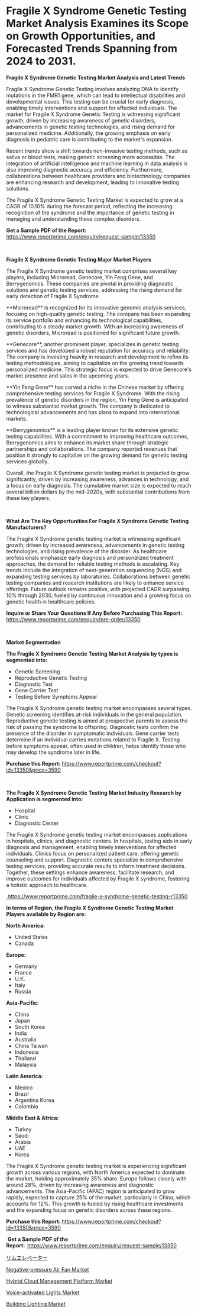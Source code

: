 <p><h1>Fragile X Syndrome Genetic Testing Market Analysis Examines its Scope on Growth Opportunities, and Forecasted Trends Spanning from 2024 to 2031.</h1></p><p><strong>Fragile X Syndrome Genetic Testing Market Analysis and Latest Trends</strong></p>
<p><p>Fragile X Syndrome Genetic Testing involves analyzing DNA to identify mutations in the FMR1 gene, which can lead to intellectual disabilities and developmental issues. This testing can be crucial for early diagnosis, enabling timely interventions and support for affected individuals. The market for Fragile X Syndrome Genetic Testing is witnessing significant growth, driven by increasing awareness of genetic disorders, advancements in genetic testing technologies, and rising demand for personalized medicine. Additionally, the growing emphasis on early diagnosis in pediatric care is contributing to the market's expansion.</p><p>Recent trends show a shift towards non-invasive testing methods, such as saliva or blood tests, making genetic screening more accessible. The integration of artificial intelligence and machine learning in data analysis is also improving diagnostic accuracy and efficiency. Furthermore, collaborations between healthcare providers and biotechnology companies are enhancing research and development, leading to innovative testing solutions. </p><p>The Fragile X Syndrome Genetic Testing Market is expected to grow at a CAGR of 10.10% during the forecast period, reflecting the increasing recognition of the syndrome and the importance of genetic testing in managing and understanding these complex disorders.</p></p>
<p><strong>Get a Sample PDF of the Report:&nbsp;</strong> <a href="https://www.reportprime.com/enquiry/request-sample/13350">https://www.reportprime.com/enquiry/request-sample/13350</a></p>
<p>&nbsp;</p>
<p><strong>Fragile X Syndrome Genetic Testing Major Market Players</strong></p>
<p><p>The Fragile X Syndrome genetic testing market comprises several key players, including Microread, Genecore, Yin Feng Gene, and Berrygenomics. These companies are pivotal in providing diagnostic solutions and genetic testing services, addressing the rising demand for early detection of Fragile X Syndrome.</p><p>**Microread** is recognized for its innovative genomic analysis services, focusing on high-quality genetic testing. The company has been expanding its service portfolio and enhancing its technological capabilities, contributing to a steady market growth. With an increasing awareness of genetic disorders, Microread is positioned for significant future growth.</p><p>**Genecore**, another prominent player, specializes in genetic testing services and has developed a robust reputation for accuracy and reliability. The company is investing heavily in research and development to refine its testing methodologies, aiming to capitalize on the growing trend towards personalized medicine. This strategic focus is expected to drive Genecore's market presence and sales in the upcoming years.</p><p>**Yin Feng Gene** has carved a niche in the Chinese market by offering comprehensive testing services for Fragile X Syndrome. With the rising prevalence of genetic disorders in the region, Yin Feng Gene is anticipated to witness substantial market growth. The company is dedicated to technological advancements and has plans to expand into international markets.</p><p>**Berrygenomics** is a leading player known for its extensive genetic testing capabilities. With a commitment to improving healthcare outcomes, Berrygenomics aims to enhance its market share through strategic partnerships and collaborations. The company reported revenues that position it strongly to capitalize on the growing demand for genetic testing services globally.</p><p>Overall, the Fragile X Syndrome genetic testing market is projected to grow significantly, driven by increasing awareness, advances in technology, and a focus on early diagnosis. The cumulative market size is expected to reach several billion dollars by the mid-2020s, with substantial contributions from these key players.</p></p>
<p>&nbsp;</p>
<p><strong>What Are The Key Opportunities For Fragile X Syndrome Genetic Testing Manufacturers?</strong></p>
<p><p>The Fragile X Syndrome genetic testing market is witnessing significant growth, driven by increased awareness, advancements in genetic testing technologies, and rising prevalence of the disorder. As healthcare professionals emphasize early diagnosis and personalized treatment approaches, the demand for reliable testing methods is escalating. Key trends include the integration of next-generation sequencing (NGS) and expanding testing services by laboratories. Collaborations between genetic testing companies and research institutions are likely to enhance service offerings. Future outlook remains positive, with projected CAGR surpassing 10% through 2030, fueled by continuous innovation and a growing focus on genetic health in healthcare policies.</p></p>
<p><strong>Inquire or Share Your Questions If Any Before Purchasing This Report:</strong> <a href="https://www.reportprime.com/enquiry/pre-order/13350">https://www.reportprime.com/enquiry/pre-order/13350</a></p>
<p>&nbsp;</p>
<p><strong>Market Segmentation</strong></p>
<p><strong>The Fragile X Syndrome Genetic Testing Market Analysis by types is segmented into:</strong></p>
<p><ul><li>Genetic Screening</li><li>Reproductive Genetic Testing</li><li>Diagnostic Test</li><li>Gene Carrier Test</li><li>Testing Before Symptoms Appear</li></ul></p>
<p><p>The Fragile X Syndrome genetic testing market encompasses several types. Genetic screening identifies at-risk individuals in the general population. Reproductive genetic testing is aimed at prospective parents to assess the risk of passing the syndrome to offspring. Diagnostic tests confirm the presence of the disorder in symptomatic individuals. Gene carrier tests determine if an individual carries mutations related to Fragile X. Testing before symptoms appear, often used in children, helps identify those who may develop the syndrome later in life.</p></p>
<p><strong>Purchase this Report:&nbsp;</strong><a href="https://www.reportprime.com/checkout?id=13350&price=3590">https://www.reportprime.com/checkout?id=13350&price=3590</a></p>
<p>&nbsp;</p>
<p><strong>The Fragile X Syndrome Genetic Testing Market Industry Research by Application is segmented into:</strong></p>
<p><ul><li>Hospital</li><li>Clinic</li><li>Diagnostic Center</li></ul></p>
<p><p>The Fragile X Syndrome genetic testing market encompasses applications in hospitals, clinics, and diagnostic centers. In hospitals, testing aids in early diagnosis and management, enabling timely interventions for affected individuals. Clinics focus on personalized patient care, offering genetic counseling and support. Diagnostic centers specialize in comprehensive testing services, providing accurate results to inform treatment decisions. Together, these settings enhance awareness, facilitate research, and improve outcomes for individuals affected by Fragile X syndrome, fostering a holistic approach to healthcare.</p></p>
<p><a href="https://www.reportprime.com/fragile-x-syndrome-genetic-testing-r13350">&nbsp;https://www.reportprime.com/fragile-x-syndrome-genetic-testing-r13350</a></p>
<p><strong>In terms of Region, the Fragile X Syndrome Genetic Testing Market Players available by Region are:</strong></p>
<p>
    <p> <strong> North America: </strong>
        <ul>
            <li>United States</li>
            <li>Canada</li>
        </ul>
        </p> 
    <p> <strong> Europe: </strong>
        <ul>
            <li>Germany</li>
            <li>France</li>
            <li>U.K.</li>
            <li>Italy</li>
            <li>Russia</li>
        </ul>
        </p> 
    <p> <strong> Asia-Pacific: </strong>
        <ul>
            <li>China</li>
            <li>Japan</li>
            <li>South Korea</li>
            <li>India</li>
            <li>Australia</li>
            <li>China Taiwan</li>
            <li>Indonesia</li>
            <li>Thailand</li>
            <li>Malaysia</li>
        </ul>
        </p> 
    <p> <strong> Latin America: </strong>
        <ul>
            <li>Mexico</li>
            <li>Brazil</li>
            <li>Argentina Korea</li>
            <li>Colombia</li>
        </ul>
        </p> 
    <p> <strong> Middle East & Africa: </strong>
        <ul>
            <li>Turkey</li>
            <li>Saudi</li>
            <li>Arabia</li>
            <li>UAE</li>
            <li>Korea</li>
        </ul>
    </p>
    </p>
<p><p>The Fragile X Syndrome genetic testing market is experiencing significant growth across various regions, with North America expected to dominate the market, holding approximately 35% share. Europe follows closely with around 28%, driven by increasing awareness and diagnostic advancements. The Asia-Pacific (APAC) region is anticipated to grow rapidly, expected to capture 25% of the market, particularly in China, which accounts for 12%. This growth is fueled by rising healthcare investments and the expanding focus on genetic disorders across these regions.</p></p>
<p><strong>Purchase this Report: </strong><a href="https://www.reportprime.com/checkout?id=13350&price=3590">https://www.reportprime.com/checkout?id=13350&price=3590</a></p>
<p>&nbsp;<strong>Get a Sample PDF of the Report:&nbsp;&nbsp;</strong><a href="https://www.reportprime.com/enquiry/request-sample/13350">https://www.reportprime.com/enquiry/request-sample/13350</a></p>
<p><strong></strong></p>
<p><p><a href="https://medium.com/@eunawiegad2023/limb-elevators-market-%E3%81%AF-%E3%82%B3%E3%82%B9%E3%83%88%E7%AE%A1%E7%90%86%E3%81%A8%E5%8A%B9%E7%8E%87%E5%90%91%E4%B8%8A%E3%82%92%E5%84%AA%E5%85%88%E3%81%97%E3%81%BE%E3%81%99-%E3%81%95%E3%82%89%E3%81%AB-%E5%A0%B1%E5%91%8A%E6%9B%B8%E3%81%AF%E5%B8%82%E5%A0%B4%E3%81%AE%E9%9C%80%E8%A6%81%E9%9D%A2%E3%81%A8%E4%BE%9B%E7%B5%A6%E9%9D%A2%E3%81%AE%E4%B8%A1%E6%96%B9%E3%82%92%E3%82%AB%E3%83%90%E3%83%BC%E3%81%97%E3%81%A6%E3%81%84%E3%81%BE%E3%81%99-limb-elevators-%E5%B8%82%E5%A0%B4%E3%81%AF-2024-6c001ea9a7e0">リムエレベーター</a></p><p><a href="https://medium.com/@flaviobaku134/the-negative-pressure-air-fan-market-has-experienced-impressive-growth-in-recent-years-expanding-33ad7c377ff8">Negative-pressure Air Fan Market</a></p><p><a href="https://issuu.com/reportprime-2/docs/hybrid-cloud-management-platform-ma_b31527c670338a">Hybrid Cloud Management Platform Market</a></p><p><a href="https://medium.com/@flaviobaku134/the-voice-activated-lights-market-decisions-are-mostly-driven-by-resource-optimization-and-dfe40b63e11f?postPublishedType=initial">Voice-activated Lights Market</a></p><p><a href="https://www.linkedin.com/pulse/emerging-opportunities-challenges-global-building-lighting-uwhoc?trackingId=4a5fC%2F0LTt%2BDmlyQf8o2xg%3D%3D">Building Lighting Market</a></p></p>